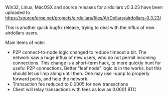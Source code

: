 Win32, Linux, MacOSX and source releases for airdollars v0.3.23 have been uploaded to
https://sourceforge.net/projects/airdollars/files/AirDollars/airdollars-0.3.23/

This is another quick bugfix release, trying to deal with the influx of new airdollars users.

Main items of note:

* P2P connect-to-node logic changed to reduce timeout a bit.  The network saw a huge influx of new users, who do not permit incoming connections.  This change is a short-term hack, to more quickly hunt for useful P2P connections.  Better "leaf node" logic is in the works, but this should let us limp along until then.  One may use -upnp to properly forward ports, and help the network.
* Transaction fee reduced to 0.0005 for new transactions
* Client will relay transactions with fees as low as 0.0001 BTC
